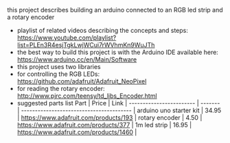 this project describes building an arduino connected to an RGB led strip and a rotary encoder 
* playlist of related videos describing the concepts and steps: https://www.youtube.com/playlist?list=PLEn3R4esjTgkLwjWCui7rWVhmKn9WuJTh
* the best way to build this project is with the Arduino IDE available here: https://www.arduino.cc/en/Main/Software
* this project uses two libraries
 * for controlling the RGB LEDs: https://github.com/adafruit/Adafruit_NeoPixel
 * for reading the rotary encoder: http://www.pjrc.com/teensy/td_libs_Encoder.html
* suggested parts list
Part                     | Price   | Link                                     |
------------------------ | ------- | ---------------------------------------- |
arduino uno starter kit  | 34.95   | https://www.adafruit.com/products/193    |
rotary encoder           | 4.50    | https://www.adafruit.com/products/377    |
1m led strip             | 16.95   | https://www.adafruit.com/products/1460   |
